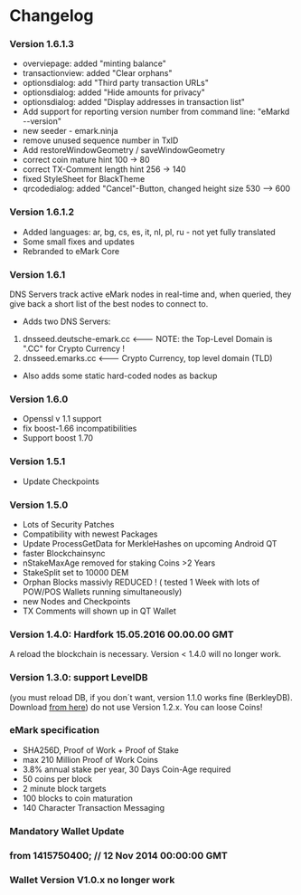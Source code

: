 # Changelog

### Version 1.6.1.3 ###
- overviepage: added "minting balance"
- transactionview: added "Clear orphans"
- optionsdialog: add "Third party transaction URLs"
- optionsdialog: added "Hide amounts for privacy"
- optionsdialog: added "Display addresses in transaction list"
- Add support for reporting version number from command line: "eMarkd --version"
- new seeder - emark.ninja
- remove unused sequence number in TxID
- Add restoreWindowGeometry / saveWindowGeometry
- correct coin mature hint 100 -> 80
- correct TX-Comment length hint 256 -> 140
- fixed StyleSheet for BlackTheme
- qrcodedialog: added "Cancel"-Button, changed height size 530 --> 600

### Version 1.6.1.2 ###
- Added languages: ar, bg, cs, es, it, nl, pl, ru - not yet fully translated
- Some small fixes and updates
- Rebranded to eMark Core

### Version 1.6.1 ###
  DNS Servers track active eMark nodes in real-time and,
  when queried, they give back a short list of the best nodes to connect to.
- Adds two DNS Servers:
1. dnsseed.deutsche-emark.cc	<--- NOTE: the Top-Level Domain is  ".CC" for Crypto Currency ! 
1. dnsseed.emarks.cc		<---	Crypto Currency, top level domain (TLD)    

 - Also adds some static hard-coded nodes as backup
 
### Version 1.6.0 ###
- Openssl v 1.1 support
- fix boost-1.66 incompatibilities
- Support boost 1.70

### Version 1.5.1 ###
- Update Checkpoints

### Version 1.5.0 ###
- Lots of Security Patches
- Compatibility with newest Packages
- Update ProcessGetData for MerkleHashes on upcoming Android QT
- faster Blockchainsync
- nStakeMaxAge removed for staking Coins >2 Years
- StakeSplit set to 10000 DEM
- Orphan Blocks massivly REDUCED ! ( tested 1 Week with lots of POW/POS Wallets running simultaneously)
- new Nodes and Checkpoints
- TX Comments will shown up in QT Wallet

### Version 1.4.0: Hardfork 15.05.2016 00.00.00 GMT 
A reload the blockchain is necessary.
Version < 1.4.0 will no longer work.

### Version 1.3.0: support LevelDB 
(you must reload DB, if you don´t want, version 1.1.0 works fine (BerkleyDB). Download [from here](https://github.com/emarkproject/eMark/releases ))
do not use Version 1.2.x. You can loose Coins!

### eMark specification ###
- SHA256D, Proof of Work + Proof of Stake
- max 210 Million Proof of Work Coins
- 3.8% annual stake per year, 30 Days Coin-Age required
- 50 coins per block
- 2 minute block targets
- 100 blocks to coin maturation
- 140 Character Transaction Messaging

### Mandatory Wallet Update ###
### from 1415750400; // 12 Nov 2014 00:00:00 GMT ###
### Wallet Version V1.0.x no longer work ###
